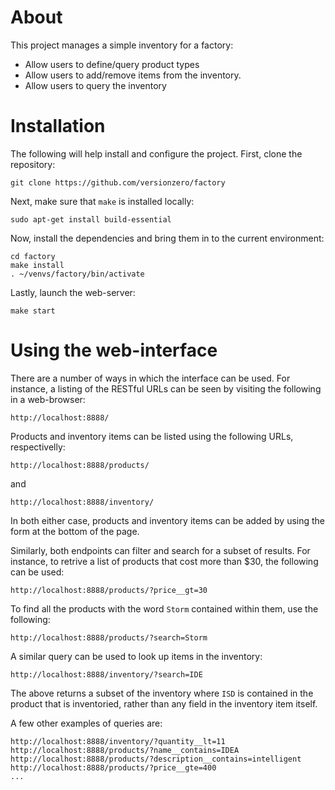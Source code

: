 # About

This project manages a simple inventory for a factory:

* Allow users to define/query product types
* Allow users to add/remove items from the inventory.
* Allow users to query the inventory

# Installation

The following will help install and configure the project. First, clone the repository:

```
git clone https://github.com/versionzero/factory
```

Next, make sure that `make` is installed locally:

```
sudo apt-get install build-essential
```

Now, install the dependencies and bring them in to the current environment:

```
cd factory
make install
. ~/venvs/factory/bin/activate
```

Lastly, launch the web-server:

```
make start
```

# Using the web-interface

There are a number of ways in which the interface can be used. For instance, a listing of the RESTful URLs can be seen by visiting the following in a web-browser:

```
http://localhost:8888/
```

Products and inventory items can be listed using the following URLs, respectivelly:

```
http://localhost:8888/products/
```

and

```
http://localhost:8888/inventory/
```

In both either case, products and inventory items can be added by using the form at the bottom of the page.

Similarly, both endpoints can filter and search for a subset of results. For instance, to retrive a list of products that cost more than $30, the following can be used:

```
http://localhost:8888/products/?price__gt=30
```

To find all the products with the word `Storm` contained within them, use the following:

```
http://localhost:8888/products/?search=Storm
```

A similar query can be used to look up items in the inventory:

```
http://localhost:8888/inventory/?search=IDE
```

The above returns a subset of the inventory where `ISD` is contained in the product that is inventoried, rather than any field in the inventory item itself.

A few other examples of queries are:

```
http://localhost:8888/inventory/?quantity__lt=11
http://localhost:8888/products/?name__contains=IDEA
http://localhost:8888/products/?description__contains=intelligent
http://localhost:8888/products/?price__gte=400
...
```

